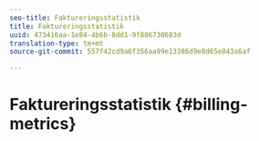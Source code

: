 ```yaml
---
seo-title: Faktureringsstatistik
title: Faktureringsstatistik
uuid: 473416aa-1e84-4b6b-8dd1-9f886730683d
translation-type: tm+mt
source-git-commit: 557f42cd9a6f356aa99e13386d9e8d65e043a6af

---
```



# Faktureringsstatistik {#billing-metrics}
